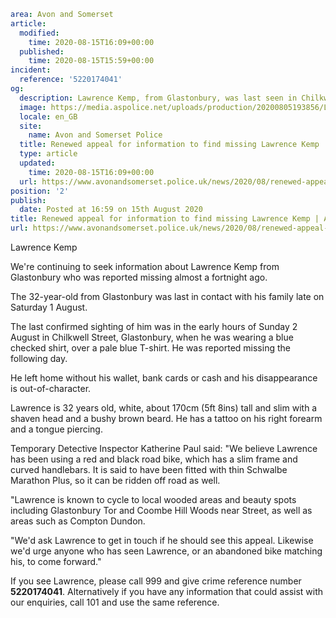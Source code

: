 ```yaml
area: Avon and Somerset
article:
  modified:
    time: 2020-08-15T16:09+00:00
  published:
    time: 2020-08-15T15:59+00:00
incident:
  reference: '5220174041'
og:
  description: Lawrence Kemp, from Glastonbury, was last seen in Chilkwell Street on Sunday 2 August.
  image: https://media.aspolice.net/uploads/production/20200805193856/Lawrence-Kemp_web.jpg
  locale: en_GB
  site:
    name: Avon and Somerset Police
  title: Renewed appeal for information to find missing Lawrence Kemp | Avon and Somerset Police
  type: article
  updated:
    time: 2020-08-15T16:09+00:00
  url: https://www.avonandsomerset.police.uk/news/2020/08/renewed-appeal-for-information-to-find-missing-lawrence-kemp/
position: '2'
publish:
  date: Posted at 16:59 on 15th August 2020
title: Renewed appeal for information to find missing Lawrence Kemp | Avon and Somerset Police
url: https://www.avonandsomerset.police.uk/news/2020/08/renewed-appeal-for-information-to-find-missing-lawrence-kemp/
```

Lawrence Kemp

We're continuing to seek information about Lawrence Kemp from Glastonbury who was reported missing almost a fortnight ago.

The 32-year-old from Glastonbury was last in contact with his family late on Saturday 1 August.

The last confirmed sighting of him was in the early hours of Sunday 2 August in Chilkwell Street, Glastonbury, when he was wearing a blue checked shirt, over a pale blue T-shirt. He was reported missing the following day.

He left home without his wallet, bank cards or cash and his disappearance is out-of-character.

Lawrence is 32 years old, white, about 170cm (5ft 8ins) tall and slim with a shaven head and a bushy brown beard. He has a tattoo on his right forearm and a tongue piercing.

Temporary Detective Inspector Katherine Paul said: "We believe Lawrence has been using a red and black road bike, which has a slim frame and curved handlebars. It is said to have been fitted with thin Schwalbe Marathon Plus, so it can be ridden off road as well.

"Lawrence is known to cycle to local wooded areas and beauty spots including Glastonbury Tor and Coombe Hill Woods near Street, as well as areas such as Compton Dundon.

"We'd ask Lawrence to get in touch if he should see this appeal. Likewise we'd urge anyone who has seen Lawrence, or an abandoned bike matching his, to come forward."

If you see Lawrence, please call 999 and give crime reference number **5220174041**. Alternatively if you have any information that could assist with our enquiries, call 101 and use the same reference.
